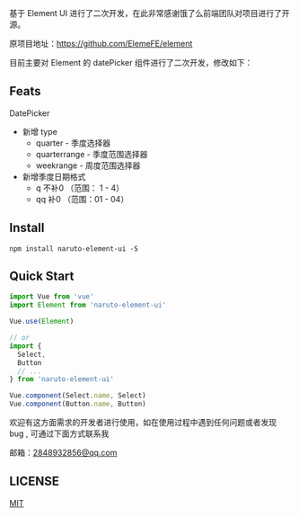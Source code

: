 基于 Element UI 进行了二次开发，在此非常感谢饿了么前端团队对项目进行了开源。

原项目地址：https://github.com/ElemeFE/element

目前主要对 Element 的 datePicker 组件进行了二次开发，修改如下：

## Feats
DatePicker
- 新增 type
  - quarter - 季度选择器
  - quarterrange - 季度范围选择器
  - weekrange - 周度范围选择器
- 新增季度日期格式
  - q 不补0 （范围：  1 - 4）
  - qq 补0 （范围：01 - 04）

## Install
```shell
npm install naruto-element-ui -S
```

## Quick Start
``` javascript
import Vue from 'vue'
import Element from 'naruto-element-ui'

Vue.use(Element)

// or
import {
  Select,
  Button
  // ...
} from 'naruto-element-ui'

Vue.component(Select.name, Select)
Vue.component(Button.name, Button)
```
<!-- For more information, please refer to [Quick Start](http://element.eleme.io/#/en-US/component/quickstart) in our documentation. -->

欢迎有这方面需求的开发者进行使用，如在使用过程中遇到任何问题或者发现 bug , 可通过下面方式联系我

邮箱：2848932856@qq.com

## LICENSE
[MIT](LICENSE)

